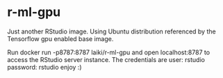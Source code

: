 # r-ml-gpu

Just another RStudio image.
Using Ubuntu distribution referenced by the Tensorflow gpu enabled base image.

Run 
  docker run -p8787:8787 laiki/r-ml-gpu
and open localhost:8787 to access the RStudio server instance.
The credentials are 
  user:     rstudio
  password: rstudio
enjoy :)

